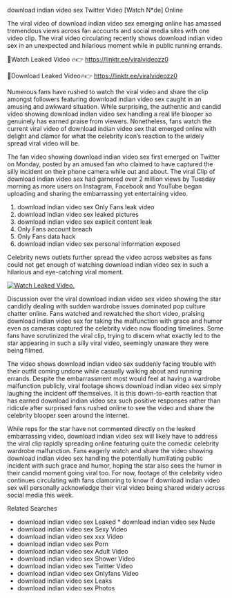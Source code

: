 ﻿download indian video sex Twitter Video [Watch N*de] Online

The viral video of ﻿download indian video sex emerging online has amassed tremendous views across fan accounts and social media sites with one video clip. The viral video circulating recently shows ﻿download indian video sex in an unexpected and hilarious moment while in public running errands. 

🔴Watch Leaked Video 🔥👉  https://linktr.ee/viralvideozz0 

🔴Download Leaked Video🔥👉  https://linktr.ee/viralvideozz0 

Numerous fans have rushed to watch the viral video and share the clip amongst followers featuring ﻿download indian video sex caught in an amusing and awkward situation. While surprising, the authentic and candid video showing ﻿download indian video sex handling a real life blooper so genuinely has earned praise from viewers. Nonetheless, fans watch the current viral video of ﻿download indian video sex that emerged online with delight and clamor for what the celebrity icon’s reaction to the widely spread viral video will be.

The fan video showing ﻿download indian video sex first emerged on Twitter on Monday, posted by an amused fan who claimed to have captured the silly incident on their phone camera while out and about. The viral Clip of ﻿download indian video sex had garnered over 2 million views by Tuesday morning as more users on Instagram, Facebook and YouTube began uploading and sharing the embarrassing yet entertaining video. 

1. ﻿download indian video sex Only Fans leak video
2. ﻿download indian video sex leaked pictures
3. ﻿download indian video sex explicit content leak
4. Only Fans account breach
5. Only Fans data hack
6. ﻿download indian video sex personal information exposed

Celebrity news outlets further spread the video across websites as fans could not get enough of watching ﻿download indian video sex in such a hilarious and eye-catching viral moment. 

[![Watch Leaked Video.](https://miro.medium.com/v2/resize:fit:828/format:webp/1*cilzJN44JGOrTw9NJCrNHA.gif "Watch Leaked Video")](https://linktr.ee/viralvideozz0)

Discussion over the viral ﻿download indian video sex video showing the star candidly dealing with sudden wardrobe issues dominated pop culture chatter online. Fans watched and rewatched the short video, praising ﻿download indian video sex for taking the malfunction with grace and humor even as cameras captured the celebrity video now flooding timelines. Some fans have scrutinized the viral clip, trying to discern what exactly led to the star appearing in such a silly viral video, seemingly unaware they were being filmed.

The video shows ﻿download indian video sex suddenly facing trouble with their outfit coming undone while casually walking about and running errands. Despite the embarrassment most would feel at having a wardrobe malfunction publicly, viral footage shows ﻿download indian video sex simply laughing the incident off themselves. It is this down-to-earth reaction that has earned ﻿download indian video sex such positive responses rather than ridicule after surprised fans rushed online to see the video and share the celebrity blooper seen around the internet.  

While reps for the star have not commented directly on the leaked embarrassing video, ﻿download indian video sex will likely have to address the viral clip rapidly spreading online featuring quite the comedic celebrity wardrobe malfunction. Fans eagerly watch and share the video showing ﻿download indian video sex handling the potentially humiliating public incident with such grace and humor, hoping the star also sees the humor in their candid moment going viral too. For now, footage of the celebrity video continues circulating with fans clamoring to know if ﻿download indian video sex will personally acknowledge their viral video being shared widely across social media this week.

Related Searches
* ﻿download indian video sex Leaked
﻿* download indian video sex Nude
* ﻿download indian video sex Sexy Video
* ﻿download indian video sex xxx Video
* ﻿download indian video sex Porn
* ﻿download indian video sex Adult Video
* ﻿download indian video sex Shower Video
* ﻿download indian video sex Twitter Video
* ﻿download indian video sex Onlyfans Video
* ﻿download indian video sex Leaks
* ﻿download indian video sex Photos